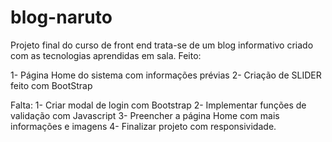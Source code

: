 # blog-naruto
Projeto final do curso de front end trata-se de um blog informativo criado com as tecnologias aprendidas em sala. 
Feito:

1- Página Home do sistema com informações prévias
2- Criação de SLIDER feito com BootStrap

Falta:
1- Criar modal de login com Bootstrap
2- Implementar funções de validação com Javascript
3- Preencher a página Home com mais informações e imagens
4- Finalizar projeto com responsividade.
